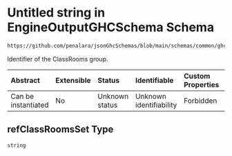 # Untitled string in EngineOutputGHCSchema Schema

```txt
https://github.com/penalara/jsonGhcSchemas/blob/main/schemas/common/ghcEngineOutput.schema.json#/properties/timetable/properties/anonymousClassRooms/items/properties/refClassRoomsSet
```

Identifier of the ClassRooms group.

| Abstract            | Extensible | Status         | Identifiable            | Custom Properties | Additional Properties | Access Restrictions | Defined In                                                                                       |
| :------------------ | :--------- | :------------- | :---------------------- | :---------------- | :-------------------- | :------------------ | :----------------------------------------------------------------------------------------------- |
| Can be instantiated | No         | Unknown status | Unknown identifiability | Forbidden         | Allowed               | none                | [ghcEngineOutput.schema.json\*](../../../out/ghcEngineOutput.schema.json "open original schema") |

## refClassRoomsSet Type

`string`
